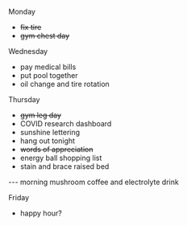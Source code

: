 Monday

* ~~fix tire~~
* ~~gym chest day~~

Wednesday 

* pay medical bills
* put pool together
* oil change and tire rotation

Thursday 

* ~~gym leg day~~
* COVID research dashboard 
* sunshine lettering
* hang out tonight
* ~~words of appreciation~~
* energy ball shopping list
* stain and brace raised bed 

--- morning mushroom coffee and electrolyte drink

Friday 

* happy hour?